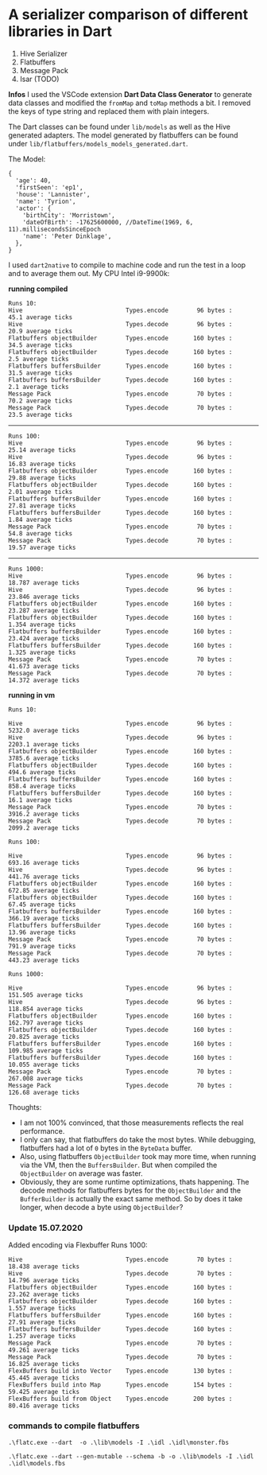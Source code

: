 # A serializer comparison of different libraries in Dart

1. Hive Serializer
2. Flatbuffers 
3. Message Pack
4. Isar  (TODO)

**Infos**
I used the VSCode extension **Dart Data Class Generator** to generate data classes and modified the `fromMap` and `toMap` methods a bit. I removed the keys of type string and replaced them with plain integers.

The Dart classes can be found under `lib/models` as well as the Hive generated adapters. The model generated by flatbuffers can be found under `lib/flatbuffers/models_models_generated.dart`.


The Model:
```
{
  'age': 40,
  'firstSeen': 'ep1',
  'house': 'Lannister',
  'name': 'Tyrion',
  'actor': {
    'birthCity': 'Morristown',
    'dateOfBirth': -17625600000, //DateTime(1969, 6, 11).millisecondsSinceEpoch
    'name': 'Peter Dinklage',
  },
}
```


I used `dart2native` to compile to machine code and run the test in a loop and to average them out. My CPU Intel i9-9900k:

**running compiled**
```
Runs 10:
Hive                             Types.encode        96 bytes :       45.1 average ticks
Hive                             Types.decode        96 bytes :       20.9 average ticks
Flatbuffers objectBuilder        Types.encode       160 bytes :       34.5 average ticks
Flatbuffers objectBuilder        Types.decode       160 bytes :        2.5 average ticks
Flatbuffers buffersBuilder       Types.encode       160 bytes :       31.5 average ticks
Flatbuffers buffersBuilder       Types.decode       160 bytes :        2.1 average ticks
Message Pack                     Types.encode        70 bytes :       70.2 average ticks
Message Pack                     Types.decode        70 bytes :       23.5 average ticks
```
----
```
Runs 100:
Hive                             Types.encode        96 bytes :      25.14 average ticks
Hive                             Types.decode        96 bytes :      16.83 average ticks
Flatbuffers objectBuilder        Types.encode       160 bytes :      29.88 average ticks
Flatbuffers objectBuilder        Types.decode       160 bytes :       2.01 average ticks
Flatbuffers buffersBuilder       Types.encode       160 bytes :      27.81 average ticks
Flatbuffers buffersBuilder       Types.decode       160 bytes :       1.84 average ticks
Message Pack                     Types.encode        70 bytes :       54.8 average ticks
Message Pack                     Types.decode        70 bytes :      19.57 average ticks
```
----
```
Runs 1000:
Hive                             Types.encode        96 bytes :     18.787 average ticks
Hive                             Types.decode        96 bytes :     23.846 average ticks
Flatbuffers objectBuilder        Types.encode       160 bytes :     23.287 average ticks
Flatbuffers objectBuilder        Types.decode       160 bytes :      1.354 average ticks
Flatbuffers buffersBuilder       Types.encode       160 bytes :     23.424 average ticks
Flatbuffers buffersBuilder       Types.decode       160 bytes :      1.325 average ticks
Message Pack                     Types.encode        70 bytes :     41.673 average ticks
Message Pack                     Types.decode        70 bytes :     14.372 average ticks
```

**running in vm**

```
Runs 10:

Hive                             Types.encode        96 bytes :     5232.0 average ticks
Hive                             Types.decode        96 bytes :     2203.1 average ticks
Flatbuffers objectBuilder        Types.encode       160 bytes :     3785.6 average ticks
Flatbuffers objectBuilder        Types.decode       160 bytes :      494.6 average ticks
Flatbuffers buffersBuilder       Types.encode       160 bytes :      858.4 average ticks
Flatbuffers buffersBuilder       Types.decode       160 bytes :       16.1 average ticks
Message Pack                     Types.encode        70 bytes :     3916.2 average ticks
Message Pack                     Types.decode        70 bytes :     2099.2 average ticks
```

```
Runs 100:

Hive                             Types.encode        96 bytes :     693.16 average ticks
Hive                             Types.decode        96 bytes :     441.76 average ticks
Flatbuffers objectBuilder        Types.encode       160 bytes :     672.85 average ticks
Flatbuffers objectBuilder        Types.decode       160 bytes :      67.45 average ticks
Flatbuffers buffersBuilder       Types.encode       160 bytes :     366.19 average ticks
Flatbuffers buffersBuilder       Types.decode       160 bytes :      13.96 average ticks
Message Pack                     Types.encode        70 bytes :      791.9 average ticks
Message Pack                     Types.decode        70 bytes :     443.23 average ticks
```

```
Runs 1000:

Hive                             Types.encode        96 bytes :    151.505 average ticks
Hive                             Types.decode        96 bytes :    118.854 average ticks
Flatbuffers objectBuilder        Types.encode       160 bytes :    162.797 average ticks
Flatbuffers objectBuilder        Types.decode       160 bytes :     20.825 average ticks
Flatbuffers buffersBuilder       Types.encode       160 bytes :    109.985 average ticks
Flatbuffers buffersBuilder       Types.decode       160 bytes :     10.055 average ticks
Message Pack                     Types.encode        70 bytes :    267.008 average ticks
Message Pack                     Types.decode        70 bytes :     126.68 average ticks
```


Thoughts:
* I am not 100% convinced, that those measurements reflects the real performance. 
* I only can say, that flatbuffers do take the most bytes. While debugging, flatbuffers had a lot of `0` bytes in the `ByteData` buffer. 
* Also, using flatbuffers `ObjectBuilder` took may more time, when running via the VM, then the `BuffersBuilder`. But when compiled the `ObjectBuilder` on average was faster.
* Obviously, they are some runtime optimizations, thats happening. The decode methods for flatbuffers bytes for the `ObjectBuilder` and the `BufferBuilder` is actually the exact same method. So by does it take longer, when decode a byte using `ObjectBuilder`?




### Update 15.07.2020
Added encoding via Flexbuffer
Runs 1000:

```
Hive                             Types.encode        70 bytes :     18.438 average ticks
Hive                             Types.decode        70 bytes :     14.796 average ticks
Flatbuffers objectBuilder        Types.encode       160 bytes :     23.262 average ticks
Flatbuffers objectBuilder        Types.decode       160 bytes :      1.557 average ticks
Flatbuffers buffersBuilder       Types.encode       160 bytes :      27.91 average ticks
Flatbuffers buffersBuilder       Types.decode       160 bytes :      1.257 average ticks
Message Pack                     Types.encode        70 bytes :     49.261 average ticks
Message Pack                     Types.decode        70 bytes :     16.825 average ticks
FlexBuffers build into Vector    Types.encode       130 bytes :     45.445 average ticks
FlexBuffers build into Map       Types.encode       154 bytes :     59.425 average ticks
FlexBuffers build from Object    Types.encode       200 bytes :     80.416 average ticks
```


### commands to compile flatbuffers
`.\flatc.exe --dart  -o .\lib\models -I .\idl .\idl\monster.fbs`

`.\flatc.exe --dart --gen-mutable --schema -b -o .\lib\models -I .\idl .\idl\models.fbs`
